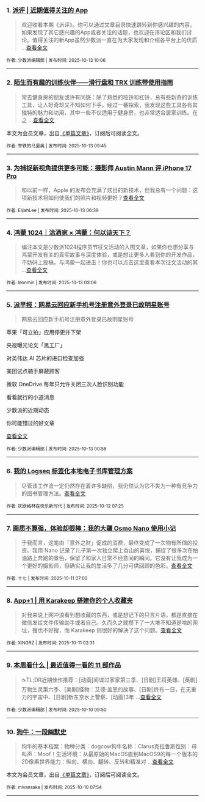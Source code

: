 ### 1. [派评 | 近期值得关注的 App](https://sspai.com/post/103067)

> 欢迎收看本期《派评》。你可以通过文章目录快速跳转到你感兴趣的内容。如果发现了其它感兴趣的App或者关注的话题，也欢迎在评论区和我们讨论。值得关注的新App虽然少数派一直在为大家发现和介绍各平台上的优质 ...[查看全文](https://sspai.com/post/103067) 

<sub>作者: 少数派编辑部 | 发布时间: 2025-10-13 10:06</sub>

---


### 2. [陌生而有趣的训练伙伴——滑行盘和 TRX 训练带使用指南](https://sspai.com/prime/story/gliding-discs-trx-exercise-band-training-guide)

> 常去健身房的朋友或许有同感：除了熟悉的哑铃和杠铃，总有些新奇的训练工具，让人好奇却又不知如何下手。经过一番探索，我发现这些工具各有其独特的魅力和功用，其中一些不仅适用于健身房，也非常适合居家训练。在之 ...[查看全文](https://sspai.com/prime/story/gliding-discs-trx-exercise-band-training-guide)

本文为会员文章，出自[《单篇文章》](https://sspai.com/prime/precog/single)，订阅后可阅读全文。 

<sub>作者: 举铁的马里奥 | 发布时间: 2025-10-13 09:45</sub>

---


### 3. [为捕捉新视角提供更多可能：摄影师 Austin Mann 评 iPhone 17 Pro](https://sspai.com/post/102934)

> 和以前一样，Apple 的发布会充满了炫目的新技术，但我总有一个问题：这项新技术将如何使我们的照片和视频更好？[查看全文](https://sspai.com/post/102934) 

<sub>作者: ElijahLee | 发布时间: 2025-10-13 06:39</sub>

---


### 4. [鸿蒙 1024｜沽酒家 × 鸿蒙：何以诗天下？](https://sspai.com/post/102738)

> 编注本文是少数派1024程序员节征文活动的入围文章，如果你也想分享与鸿蒙开发有关的真实故事与深度体验，或是想让更多人看到你的开发作品，不妨码上投稿，与鸿蒙一起进击！你也可以点击这里查看本次征文活动的其 ...[查看全文](https://sspai.com/post/102738) 

<sub>作者: leonmin | 发布时间: 2025-10-13 03:06</sub>

---


### 5. [派早报：网易云回应新手机号注册意外登录已故明星账号](https://sspai.com/post/103038)

> 网易云回应新手机号注册意外登录已故明星账号

苹果「可立拍」应用停更并下架

央视曝光论文「黑工厂」

对英伟达 AI 芯片的进口检查加强

美团试点骑手屏蔽顾客

微软 OneDrive 每年只允许关闭三次人脸识别功能

看看就行的小道消息

少数派的近期动态

你可能错过的好文章

[查看全文](https://sspai.com/post/103038) 

<sub>作者: 少数派编辑部 | 发布时间: 2025-10-13 00:58</sub>

---


### 6. [我的 Logseq 标签化本地电子书库管理方案](https://sspai.com/post/102883)

> 尽管该工作流一定仍然存在着许多缺陷，我仍然认为它不失为一种有竞争力的图书管理方法。[查看全文](https://sspai.com/post/102883) 

<sub>作者: 灰欧格林在快乐新时代 | 发布时间: 2025-10-12 07:25</sub>

---


### 7. [画质不算强，体验却很棒：我的大疆 Osmo Nano 使用小记](https://sspai.com/post/102919)

> 于我而言，这笔由「意外之财」促成的消费，最终变成了一次物有所值的投资。我用 Nano 记录了儿子第一次独立爬上香山的喜悦，捕捉了很多次在柏油路上奔跑的景色，保留了和家人日常不经意间的瞬间。它没有让我成为一个更好的摄影师，但确实让我的生活多了几分可供回顾的色彩。[查看全文](https://sspai.com/post/102919) 

<sub>作者: 十七 | 发布时间: 2025-10-11 07:00</sub>

---


### 8. [App+1 | 用 Karakeep 搭建你的个人收藏夹](https://sspai.com/post/102935)

> 对我来说上网冲浪看到想收藏的东西，或是想记下的只言片语，都是直接在微信发给文件传输助手或者自己。久而久之就攒下了一大堆不知道是啥的网址，搜也不好搜，而 Karakeep 则很好的解决了这个问题。[查看全文](https://sspai.com/post/102935) 

<sub>作者: XiNGRZ | 发布时间: 2025-10-11 02:31</sub>

---


### 9. [本周看什么 | 最近值得一看的 11 部作品](https://sspai.com/post/102996)

> ☕️TL;DR近期佳作推荐：[动画]间谍过家家第三季、[日剧]王将英雌、[英剧]万物生灵第六季、[美剧]怪物：艾德·盖恩的故事、[日剧]终有一日，在无重力的宇宙中、[日剧]新东京水上警察、[动画]3年 ...[查看全文](https://sspai.com/post/102996) 

<sub>作者: 少数派编辑部 | 发布时间: 2025-10-10 09:50</sub>

---


### 10. [狗牛：一段幽默史](https://sspai.com/prime/story/dogcow-a-history)

> 狗牛的基本档案：物种分类：dogcow狗牛名称：Clarus克拉鲁斯性别：母叫声：Moof！生活环境：从最原始的MacOS直到MacOS9的每一个版本的2D像素世界能力：纵向、横向、翻转、反转和精准对 ...[查看全文](https://sspai.com/prime/story/dogcow-a-history)

本文为会员文章，出自[《单篇文章》](https://sspai.com/prime/precog/single)，订阅后可阅读全文。 

<sub>作者: mivansaka | 发布时间: 2025-10-10 07:54</sub>

---


